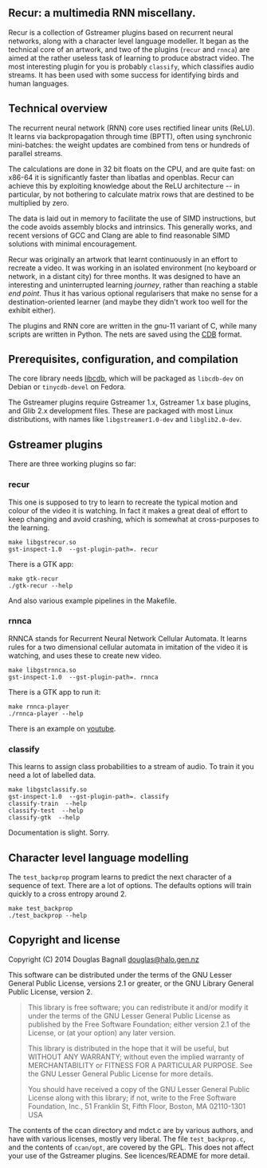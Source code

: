 Recur: a multimedia RNN miscellany.
-----------------------------------

Recur is a collection of Gstreamer plugins based on recurrent neural
networks, along with a character level language modeller. It began as
the technical core of an artwork, and two of the plugins (`recur` and
`rnnca`) are aimed at the rather useless task of learning to produce
abstract video. The most interesting plugin for you is probably
`classify`, which classifies audio streams. It has been used with some
success for identifying birds and human languages.

## Technical overview

The recurrent neural network (RNN) core uses rectified linear units
(ReLU). It learns via backpropagation through time (BPTT), often using
synchronic mini-batches: the weight updates are combined from tens or
hundreds of parallel streams.

The calculations are done in 32 bit floats on the CPU, and are quite
fast: on x86-64 it is significantly faster than libatlas and openblas.
Recur can achieve this by exploiting knowledge about the ReLU
architecture -- in particular, by not bothering to calculate matrix
rows that are destined to be multiplied by zero.

The data is laid out in memory to facilitate the use of SIMD
instructions, but the code avoids assembly blocks and intrinsics. This
generally works, and recent versions of GCC and Clang are able to find
reasonable SIMD solutions with minimal encouragement.

Recur was originally an artwork that learnt continuously in an effort
to recreate a video. It was working in an isolated environment (no
keyboard or network, in a distant city) for three months. It was
designed to have an interesting and uninterrupted learning *journey*,
rather than reaching a stable *end point*. Thus it has various
optional regularisers that make no sense for a destination-oriented
learner (and maybe they didn't work too well for the exhibit either).

The plugins and RNN core are written in the gnu-11 variant of C, while
many scripts are written in Python. The nets are saved using the
[CDB](http://cr.yp.to/cdb.html) format.

## Prerequisites, configuration, and compilation

The core library needs [libcdb](http://www.corpit.ru/mjt/tinycdb.html),
which will be packaged as `libcdb-dev` on Debian or `tinycdb-devel` on
Fedora.

The Gstreamer plugins require Gstreamer 1.x, Gstreamer 1.x base
plugins, and Glib 2.x development files. These are packaged with most
Linux distributions, with names like `libgstreamer1.0-dev` and
`libglib2.0-dev`.

## Gstreamer plugins

There are three working plugins so far:

### recur

This one is supposed to try to learn to recreate the typical motion
and colour of the video it is watching. In fact it makes a great deal
of effort to keep changing and avoid crashing, which is somewhat at
cross-purposes to the learning.

    make libgstrecur.so
    gst-inspect-1.0  --gst-plugin-path=. recur

There is a GTK app:

    make gtk-recur
    ./gtk-recur --help

And also various example pipelines in the Makefile.

### rnnca

RNNCA stands for Recurrent Neural Network Cellular Automata. It learns
rules for a two dimensional cellular automata in imitation of the
video it is watching, and uses these to create new video.

    make libgstrnnca.so
    gst-inspect-1.0  --gst-plugin-path=. rnnca

There is a GTK app to run it:

    make rnnca-player
    ./rnnca-player --help

There is an example on [youtube](http://youtu.be/cs0w8XrpqIs).

### classify

This learns to assign class probabilities to a stream of audio. To
train it you need a lot of labelled data.

    make libgstclassify.so
    gst-inspect-1.0  --gst-plugin-path=. classify
    classify-train  --help
    classify-test  --help
    classify-gtk  --help

Documentation is slight. Sorry.

## Character level language modelling

The `test_backprop` program learns to predict the next character of a
sequence of text. There are a lot of options. The defaults options
will train quickly to a cross entropy around 2.

    make test_backprop
    ./test_backprop --help

## Copyright and license

Copyright (C) 2014 Douglas Bagnall douglas@halo.gen.nz

This software can be distributed under the terms of the GNU Lesser
General Public License, versions 2.1 or greater, or the GNU Library
General Public License, version 2.

> This library is free software; you can redistribute it and/or
> modify it under the terms of the GNU Lesser General Public
> License as published by the Free Software Foundation; either
> version 2.1 of the License, or (at your option) any later version.
>
> This library is distributed in the hope that it will be useful,
> but WITHOUT ANY WARRANTY; without even the implied warranty of
> MERCHANTABILITY or FITNESS FOR A PARTICULAR PURPOSE.  See the GNU
> Lesser General Public License for more details.
>
> You should have received a copy of the GNU Lesser General Public
> License along with this library; if not, write to the Free Software
> Foundation, Inc., 51 Franklin St, Fifth Floor, Boston, MA  02110-1301  USA

The contents of the ccan directory and mdct.c are by various authors,
and have with various licenses, mostly very liberal. The file
`test_backprop.c`, and the contents of `ccan/opt`, are covered by the
GPL. This does not affect your use of the Gstreamer plugins. See
licences/README for more detail.
